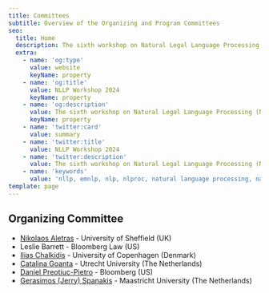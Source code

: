 ```yaml
---
title: Committees
subtitle: Overview of the Organizing and Program Committees
seo:
  title: Home
  description: The sixth workshop on Natural Legal Language Processing (NLLP 2024) explores methods and applications of Natural Language Processing for the Legal Domain by focusing on legal text and text with legal significance. Co-located with EMNLP 2024.
  extra:
    - name: 'og:type'
      value: website
      keyName: property
    - name: 'og:title'
      value: NLLP Workshop 2024
      keyName: property
    - name: 'og:description'
      value: The sixth workshop on Natural Legal Language Processing (NLLP 2024) explores methods and applications of Natural Language Processing for the Legal Domain by focusing on legal text and text with legal significance. Co-located with EMNLP 2024.
      keyName: property
    - name: 'twitter:card'
      value: summary
    - name: 'twitter:title'
      value: NLLP Workshop 2024
    - name: 'twitter:description'
      value: The sixth workshop on Natural Legal Language Processing (NLLP 2024) explores methods and applications of Natural Language Processing for the Legal Domain by focusing on legal text and text with legal significance. Co-located with EMNLP 2024.
    - name: 'keywords'
      value: 'nllp, emnlp, nlp, nlproc, natural language processing, natural legal language processing, legal text, legal domain language'
template: page
---
```


## Organizing Committee 

- [Nikolaos Aletras](http://nikosaletras.com) - University of Sheffield (UK)
- Leslie Barrett - Bloomberg Law (US)
- [Ilias Chalkidis](https://iliaschalkidis.github.io/) - University of Copenhagen (Denmark)
- [Catalina Goanta](https://www.uu.nl/staff/ECGoanta) - Utrecht University (The Netherlands)
- [Daniel Preotiuc-Pietro](http://www.preotiuc.ro) - Bloomberg (US)
- [Gerasimos (Jerry) Spanakis](https://dke.maastrichtuniversity.nl/jerry.spanakis/) - Maastricht University (The Netherlands)

